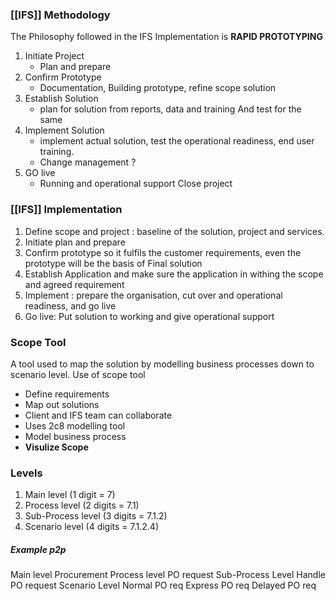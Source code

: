### [[IFS]] Methodology

The Philosophy followed in the IFS Implementation is **RAPID PROTOTYPING**

1) Initiate Project 
	- Plan and prepare 
2) Confirm Prototype 
	- Documentation, Building prototype, refine scope solution 
3) Establish Solution 
	- plan for solution from reports, data and training And test for the same
4) Implement Solution 
	- implement actual solution, test the operational readiness, end user training. 
	- Change management ?
5) GO live 
	- Running and operational support 
Close project 


### [[IFS]] Implementation 
1. Define scope and project : baseline of the solution, project and services.
2. Initiate plan and prepare 
3. Confirm prototype so it fulfils the customer requirements, even the prototype will be the basis of Final solution 
4. Establish Application and make sure the application in withing the scope and agreed requirement 
5. Implement : prepare the organisation, cut over and operational readiness, and go live
6. Go live: Put solution to working and give operational support


### Scope Tool
A tool used to map the solution by modelling business processes down to scenario level.
Use of scope tool
- Define requirements
- Map out solutions
- Client and IFS team can collaborate 
- Uses 2c8 modelling tool 
- Model business process 
- **Visulize Scope**




### **Levels**
1. Main level (1 digit =  7)
2. Process level (2 digits = 7.1)
3. Sub-Process level (3 digits = 7.1.2)
4. Scenario level (4 digits = 7.1.2.4)

##### Example p2p 

Main level 
	Procurement
Process level
	PO request 
Sub-Process Level
	Handle PO request
Scenario Level
	Normal PO req
	Express PO req
	Delayed PO req